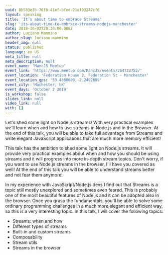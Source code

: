 ```yaml
---
uuid: 8b583e3b-76f6-41ef-bfed-21af33247cf6
layout: speaking
title: 'It’s about time to embrace Streams'
slug: 'its-about-time-to-embrace-streams-nodejs-manchester'
date: 2019-10-02T20:30:00.000Z
author: Luciano Mammino
author_slug: luciano-mammino
header_img: null
status: published
language: en_US
meta_title: null
meta_description: null
event_name: 'MancJS Meetup'
event_link: 'https://www.meetup.com/MancJS/events/264733752/'
event_location: 'Federation House 2, Federation St · Manchester'
event_location_gps: '53.4860609,-2.2402689'
event_city: 'Machester, UK'
event_days: 'October 2 2019'
is_workshop: false
slides_link: null
video_link: null
with: []
---
```


Let's shed some light on Node.js streams! With very practical examples we'll learn when and how to use streams in Node.js and in the Browser. At the end of this talk, you will be able to take full advantage from Streams and write elegant JavaScript applications that are much more memory efficient!

This talk has the ambition to shed some light on Node.js streams. It will provide very practical examples about when and how you should be using streams and it will progress into more in-depth stream topics. Don't worry, if you want to use Node.js streams in the browser, I'll have you covered as well! At the end of this talk you will be able to understand streams better and not fear them anymore!

In my experience with JavaScript/Node.js devs I find out that Streams is a topic still mostly unexplored and sometimes even feared. This is probably one of the most beautiful features of Node.js and it can be adopted also in the browser. Once you grasp the fundamentals, you'll be able to solve some ordinary programming challenges in a much more elegant and efficient way, so this is a very interesting topic. In this talk, I will cover the following topics:

- Streams: when and how
- Different types of streams
- Built-in and custom streams
- Composability
- Stream utils
- Streams in the browser

